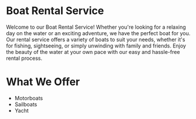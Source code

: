 # Boat Rental Service

Welcome to our Boat Rental Service! Whether you're looking for a relaxing day on the water or an exciting adventure,
we have the perfect boat for you. Our rental service offers a variety of boats to suit your needs, whether it's for
fishing, sightseeing, or simply unwinding with family and friends. Enjoy the beauty of the water at your own pace with
our easy and hassle-free rental process.

# What We Offer
* Motorboats
* Sailboats
* Yacht
